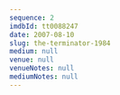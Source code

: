 ```yaml
---
sequence: 2
imdbId: tt0088247
date: 2007-08-10
slug: the-terminator-1984
medium: null
venue: null
venueNotes: null
mediumNotes: null
---
```


